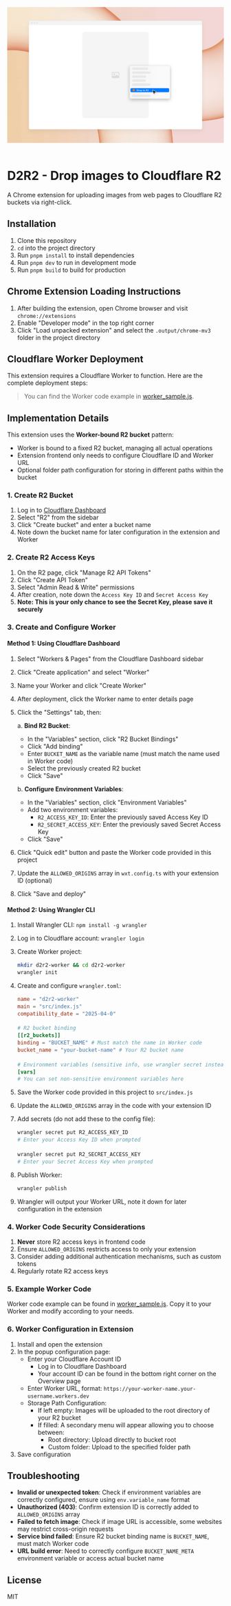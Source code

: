 <div align="center">
  <img src="public/screenshot.png" alt="screenshot">
</div>
&nbsp;

# D2R2 - Drop images to Cloudflare R2

A Chrome extension for uploading images from web pages to Cloudflare R2 buckets via right-click.

## Installation

1. Clone this repository
2. `cd` into the project directory
3. Run `pnpm install` to install dependencies
4. Run `pnpm dev` to run in development mode
5. Run `pnpm build` to build for production

## Chrome Extension Loading Instructions

1. After building the extension, open Chrome browser and visit `chrome://extensions`
2. Enable "Developer mode" in the top right corner
3. Click "Load unpacked extension" and select the `.output/chrome-mv3` folder in the project directory

## Cloudflare Worker Deployment

This extension requires a Cloudflare Worker to function. Here are the complete deployment steps:

> You can find the Worker code example in [worker_sample.js](./worker_sample.js).

## Implementation Details

This extension uses the **Worker-bound R2 bucket** pattern:

- Worker is bound to a fixed R2 bucket, managing all actual operations
- Extension frontend only needs to configure Cloudflare ID and Worker URL
- Optional folder path configuration for storing in different paths within the bucket

### 1. Create R2 Bucket

1. Log in to [Cloudflare Dashboard](https://dash.cloudflare.com/)
2. Select "R2" from the sidebar
3. Click "Create bucket" and enter a bucket name
4. Note down the bucket name for later configuration in the extension and Worker

### 2. Create R2 Access Keys

1. On the R2 page, click "Manage R2 API Tokens"
2. Click "Create API Token"
3. Select "Admin Read & Write" permissions
4. After creation, note down the `Access Key ID` and `Secret Access Key`
5. **Note: This is your only chance to see the Secret Key, please save it securely**

### 3. Create and Configure Worker

#### Method 1: Using Cloudflare Dashboard

1. Select "Workers & Pages" from the Cloudflare Dashboard sidebar
2. Click "Create application" and select "Worker"
3. Name your Worker and click "Create Worker"
4. After deployment, click the Worker name to enter details page
5. Click the "Settings" tab, then:

   a. **Bind R2 Bucket**:

   - In the "Variables" section, click "R2 Bucket Bindings"
   - Click "Add binding"
   - Enter `BUCKET_NAME` as the variable name (must match the name used in Worker code)
   - Select the previously created R2 bucket
   - Click "Save"

   b. **Configure Environment Variables**:

   - In the "Variables" section, click "Environment Variables"
   - Add two environment variables:
     - `R2_ACCESS_KEY_ID`: Enter the previously saved Access Key ID
     - `R2_SECRET_ACCESS_KEY`: Enter the previously saved Secret Access Key
   - Click "Save"

6. Click "Quick edit" button and paste the Worker code provided in this project
7. Update the `ALLOWED_ORIGINS` array in `wxt.config.ts` with your extension ID (optional)
8. Click "Save and deploy"

#### Method 2: Using Wrangler CLI

1. Install Wrangler CLI: `npm install -g wrangler`
2. Log in to Cloudflare account: `wrangler login`
3. Create Worker project:

   ```bash
   mkdir d2r2-worker && cd d2r2-worker
   wrangler init
   ```

4. Create and configure `wrangler.toml`:

   ```toml
   name = "d2r2-worker"
   main = "src/index.js"
   compatibility_date = "2025-04-0"

   # R2 bucket binding
   [[r2_buckets]]
   binding = "BUCKET_NAME" # Must match the name in Worker code
   bucket_name = "your-bucket-name" # Your R2 bucket name

   # Environment variables (sensitive info, use wrangler secret instead of writing here)
   [vars]
   # You can set non-sensitive environment variables here
   ```

5. Save the Worker code provided in this project to `src/index.js`
6. Update the `ALLOWED_ORIGINS` array in the code with your extension ID
7. Add secrets (do not add these to the config file):

   ```bash
   wrangler secret put R2_ACCESS_KEY_ID
   # Enter your Access Key ID when prompted

   wrangler secret put R2_SECRET_ACCESS_KEY
   # Enter your Secret Access Key when prompted
   ```

8. Publish Worker:

   ```bash
   wrangler publish
   ```

9. Wrangler will output your Worker URL, note it down for later configuration in the extension

### 4. Worker Code Security Considerations

1. **Never** store R2 access keys in frontend code
2. Ensure `ALLOWED_ORIGINS` restricts access to only your extension
3. Consider adding additional authentication mechanisms, such as custom tokens
4. Regularly rotate R2 access keys

### 5. Example Worker Code

Worker code example can be found in [worker_sample.js](./worker_sample.js). Copy it to your Worker and modify according to your needs.

### 6. Worker Configuration in Extension

1. Install and open the extension
2. In the popup configuration page:
   - Enter your Cloudflare Account ID
     - Log in to Cloudflare Dashboard
     - Your account ID can be found in the bottom right corner on the Overview page
   - Enter Worker URL, format: `https://your-worker-name.your-username.workers.dev`
   - Storage Path Configuration:
     - If left empty: Images will be uploaded to the root directory of your R2 bucket
     - If filled: A secondary menu will appear allowing you to choose between:
       - Root directory: Upload directly to bucket root
       - Custom folder: Upload to the specified folder path
3. Save configuration

## Troubleshooting

- **Invalid or unexpected token**: Check if environment variables are correctly configured, ensure using `env.variable_name` format
- **Unauthorized (403)**: Confirm extension ID is correctly added to `ALLOWED_ORIGINS` array
- **Failed to fetch image**: Check if image URL is accessible, some websites may restrict cross-origin requests
- **Service bind failed**: Ensure R2 bucket binding name is `BUCKET_NAME`, must match Worker code
- **URL build error**: Need to correctly configure `BUCKET_NAME_META` environment variable or access actual bucket name

## License

MIT

